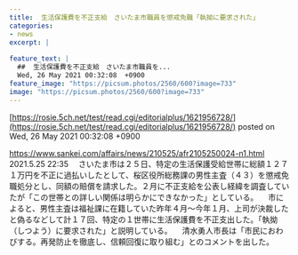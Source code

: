 ```yaml
---
title:  生活保護費を不正支給　さいたま市職員を懲戒免職「執拗に要求された」  
categories:
- news
excerpt: |
  
feature_text: |
  ##  生活保護費を不正支給　さいたま市職員を...
  Wed, 26 May 2021 00:32:08  +0900
feature_image: "https://picsum.photos/2560/600?image=733"
image: "https://picsum.photos/2560/600?image=733"
---
```


[https://rosie.5ch.net/test/read.cgi/editorialplus/1621956728/](https://rosie.5ch.net/test/read.cgi/editorialplus/1621956728/)
posted on Wed, 26 May 2021 00:32:08  +0900

<!--more-->

https://www.sankei.com/affairs/news/210525/afr2105250024-n1.html 2021.5.25 22:35 　さいたま市は２５日、特定の生活保護受給世帯に総額１２７１万円を不正に過払いしたとして、桜区役所総務課の男性主査（４３）を懲戒免職処分とし、同額の賠償を請求した。２月に不正支給を公表し経緯を調査していたが「この世帯との詳しい関係は明らかにできなかった」としている。 　市によると、男性主査は福祉課に在籍していた昨年４月〜今年１月、上司が決裁したと偽るなどして計１７回、特定の１世帯に生活保護費を不正支出した。「執拗（しつよう）に要求された」と説明している。 　清水勇人市長は「市民におわびする。再発防止を徹底し、信頼回復に取り組む」とのコメントを出した。
